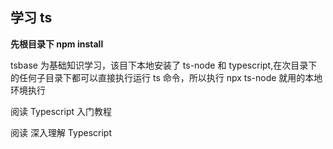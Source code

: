 ## 学习 ts

**先根目录下 npm install**

tsbase 为基础知识学习，该目下本地安装了 ts-node 和 typescript,在次目录下的任何子目录下都可以直接执行运行 ts 命令，所以执行 npx ts-node 就用的本地环境执行

阅读 Typescript 入门教程

阅读 深入理解 Typescript
